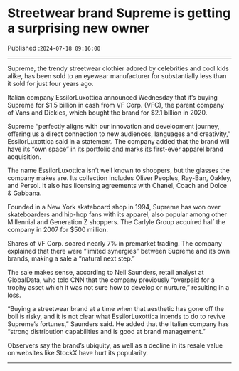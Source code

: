 # Streetwear brand Supreme is getting a surprising new owner

Published :`2024-07-18 09:16:00`

---

Supreme, the trendy streetwear clothier adored by celebrities and cool kids alike, has been sold to an eyewear manufacturer for substantially less than it sold for just four years ago.

Italian company EssilorLuxottica announced Wednesday that it’s buying Supreme for $1.5 billion in cash from VF Corp. (VFC), the parent company of Vans and Dickies, which bought the brand for $2.1 billion in 2020.

Supreme “perfectly aligns with our innovation and development journey, offering us a direct connection to new audiences, languages and creativity,” EssilorLuxottica said in a statement. The company added that the brand will have its “own space” in its portfolio and marks its first-ever apparel brand acquisition.

The name EssilorLuxottica isn’t well known to shoppers, but the glasses the company makes are. Its collection includes Oliver Peoples, Ray-Ban, Oakley, and Persol. It also has licensing agreements with Chanel, Coach and Dolce & Gabbana.

Founded in a New York skateboard shop in 1994, Supreme has won over skateboarders and hip-hop fans with its apparel, also popular among other Millennial and Generation Z shoppers. The Carlyle Group acquired half the company in 2007 for $500 million.

Shares of VF Corp. soared nearly 7% in premarket trading. The company explained that there were “limited synergies” between Supreme and its own brands, making a sale a “natural next step.”

The sale makes sense, according to Neil Saunders, retail analyst at GlobalData, who told CNN that the company previously “overpaid for a trophy asset which it was not sure how to develop or nurture,” resulting in a loss.

“Buying a streetwear brand at a time when that aesthetic has gone off the boil is risky, and it is not clear what EssilorLuxottica intends to do to revive Supreme’s fortunes,” Saunders said. He added that the Italian company has “strong distribution capabilities and is good at brand management.”

Observers say the brand’s ubiquity, as well as a decline in its resale value on websites like StockX have hurt its popularity.

---


